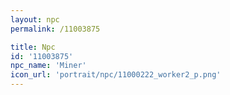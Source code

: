 ```yaml
---
layout: npc
permalink: /11003875

title: Npc
id: '11003875'
npc_name: 'Miner'
icon_url: 'portrait/npc/11000222_worker2_p.png'
---
```

